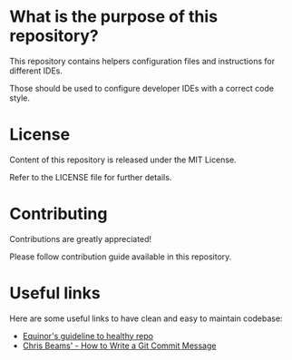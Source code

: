 # What is the purpose of this repository?
This repository contains helpers configuration files and instructions for different IDEs.

Those should be used to configure developer IDEs with a correct code style.

# License

Content of this repository is released under the MIT License.

Refer to the LICENSE file for further details.

# Contributing

Contributions are greatly appreciated!

Please follow contribution guide available in this repository.

# Useful links
Here are some useful links to have clean and easy to maintain codebase:
- [Equinor's guideline to healthy repo](https://github.com/equinor/it-professional-network/blob/master/onboarding/healthy_repo_guideline.md)
- [Chris Beams' - How to Write a Git Commit Message](https://chris.beams.io/posts/git-commit/)
